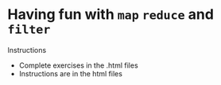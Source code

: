 # Having fun with `map` `reduce` and `filter`

Instructions
- Complete exercises in the .html files
- Instructions are in the html files 
